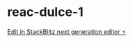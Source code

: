 # reac-dulce-1

[Edit in StackBlitz next generation editor ⚡️](https://stackblitz.com/~/github.com/HectorDanielAyarachiFuentes/reac-dulce-1)